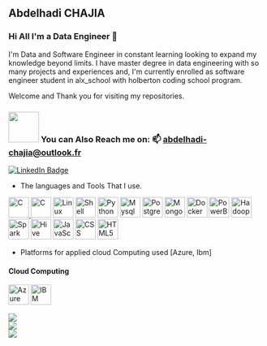 ## Abdelhadi CHAJIA 

### Hi All I'm a Data Engineer 👋

I'm Data and Software Engineer in constant learning looking to expand my knowledge beyond limits. I have master degree in data engineering with so many projects and experiences and, I'm currently enrolled as software engineer student in alx_school with holberton coding school program.

Welcome and Thank you for visiting my repositories.

### <img src="https://media0.giphy.com/media/v1.Y2lkPTc5MGI3NjExcG5qdXpzYjFkc2x5dndjMnNjN2RiZHJ5aWE1YmxweDFmaXBqY3owZSZlcD12MV9pbnRlcm5hbF9naWZfYnlfaWQmY3Q9Zw/usXZmmgP9Z7kf39fnq/giphy.gif" width="60px"> You can Also Reach me on: 📫 **abdelhadi-chajia@outlook.fr** 

<a href="https://www.linkedin.com/in/abdelhadi-chaji%C3%A2/">
   <img src="https://img.shields.io/badge/LinkedIn-blue?style=for-the-badge&logo=linkedin&logoColor=white" alt="LinkedIn Badge"/>
</a>

- The languages and Tools That I use.

<a href="https://www.cprogramming.com/" rel="nofollow"> <img src="https://cdn.worldvectorlogo.com/logos/c-1.svg" alt="C" width="40" height="40" style="max-width: 100%;"></a><a href="https://git-scm.com/" rel="nofollow"> <img src="https://cdn.worldvectorlogo.com/logos/git-icon.svg" alt="C" width="40" height="40" style="max-width: 100%;"></a>
</a><a href="https://www.linux.org/" rel="nofollow"> <img src="https://cdn.worldvectorlogo.com/logos/ubuntu-5.svg" alt="Linux" width="40" height="40" style="max-width: 100%;"></a>
</a><a href="https://www.shellscript.sh/" rel="nofollow"> <img src="https://cdn.worldvectorlogo.com/logos/bash-2.svg" alt="Shell Scripting" width="40" height="40" style="max-width: 100%;"></a>
<a href="https://www.python.org/" rel="nofollow"> <img src="https://cdn.worldvectorlogo.com/logos/python-5.svg" alt="Python" width="40" height="40" style="max-width: 100%;"></a>
<a href="https://www.mysql.com/" rel="nofollow"> <img src="https://cdn.worldvectorlogo.com/logos/mysql-logo.svg" alt="Mysql" width="40" height="40" style="max-width: 100%;"></a>
<a href="https://www.postgresql.org/" rel="nofollow"> <img src="https://cdn.worldvectorlogo.com/logos/postgresql.svg" alt="Postgresql" width="40" height="40" style="max-width: 100%;"></a>
<a href="https://www.mongodb.com/" rel="nofollow"> <img src="https://cdn.worldvectorlogo.com/logos/mongodb-icon-1.svg" alt="Mongodb" width="40" height="40" style="max-width: 100%;"></a>
<a href="https://www.docker.com/" rel="nofollow"> <img src="https://cdn.worldvectorlogo.com/logos/docker-4.svg" alt="Docker" width="40" height="40" style="max-width: 100%;"></a>
<a href="https://powerbi.microsoft.com/fr-fr/" rel="nofollow"> <img src="https://w7.pngwing.com/pngs/252/727/png-transparent-power-bi-business-intelligence-microsoft-analytics-microsoft-text-rectangle-logo-thumbnail.png" alt="PowerBi" width="40" height="40" style="max-width: 100%;"></a>
<a href="https://hadoop.apache.org/" rel="nofollow"> <img src="https://cdn.worldvectorlogo.com/logos/hadoop.svg" alt="Hadoop" width="40" height="40" style="max-width: 100%;"></a>
<a href="https://spark.apache.org/" rel="nofollow"> <img src="https://cdn.worldvectorlogo.com/logos/apache-spark-5.svg" alt="Spark" width="40" height="40" style="max-width: 100%;"></a>
<a href="https://hive.apache.org/" rel="nofollow"> <img src="https://w7.pngwing.com/pngs/632/1015/png-transparent-apache-hive-apache-hadoop-big-data-apache-spark-rcfile-beehive-miscellaneous-food-flower-thumbnail.png" alt="Hive" width="40" height="40" style="max-width: 100%;"></a>
<a href="https://www.javascript.com/" rel="nofollow"> <img src="https://cdn.worldvectorlogo.com/logos/logo-javascript.svg" alt="JavaScript" width="40" height="40" style="max-width: 100%;"></a>
<a href="https://www.w3.org/Style/CSS/Overview.en.html" rel="nofollow"> <img src="https://cdn.worldvectorlogo.com/logos/css-3.svg" alt="CSS" width="40" height="40" style="max-width: 100%;"></a>
<a href="https://dev.w3.org/html5/spec-LC/l" rel="nofollow"> <img src="https://cdn.worldvectorlogo.com/logos/html-1.svg" alt="HTML5" width="40" height="40" style="max-width: 100%;"></a>





- Platforms for applied cloud Computing used [Azure, Ibm]

#### Cloud Computing

<a href="https://azure.microsoft.com/fr-fr" rel="nofollow"> <img src="https://www.svgrepo.com/show/353467/azure-icon.svg" alt="Azure Cloud" width="40" height="40" style="max-width: 100%;"></a>
<a href="https://www.ibm.com/cloud" rel="nofollow"> <img src="https://www.vectorlogo.zone/logos/ibm_cloud/ibm_cloud-icon.svg" alt="IBM Cloud" width="40" height="40" style="max-width: 100%;"></a>


<img src="https://github-readme-stats.vercel.app/api?username=Sendo-A&theme=vue-dark&show_icons=true&hide_border=true&count_private=true"/><br>
<img src="https://github-readme-streak-stats.herokuapp.com/?user=Sendo-A&theme=vue-dark&hide_border=true"/><br>
<img src="https://github-readme-stats.vercel.app/api/top-langs/?username=Sendo-A&theme=vue-dark&show_icons=true&hide_border=true&layout=compact"/>